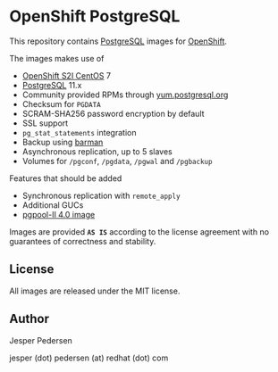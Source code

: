 # OpenShift PostgreSQL

This repository contains [PostgreSQL](https://www.postgresql.org) images for [OpenShift](https://www.openshift.com/).

The images makes use of

* [OpenShift S2I CentOS](https://hub.docker.com/r/centos/s2i-core-centos7/) 7
* [PostgreSQL](https://www.postgresql.org) 11.x
* Community provided RPMs through [yum.postgresql.org](https://yum.postgresql.org)
* Checksum for `PGDATA`
* SCRAM-SHA256 password encryption by default
* SSL support
* `pg_stat_statements` integration
* Backup using [barman](https://www.pgbarman.org)
* Asynchronous replication, up to 5 slaves
* Volumes for `/pgconf`, `/pgdata`, `/pgwal` and `/pgbackup`

Features that should be added

* Synchronous replication with `remote_apply`
* Additional GUCs
* [pgpool-II 4.0 image](http://www.pgpool.net)

Images are provided **`AS IS`** according to the license agreement with
no guarantees of correctness and stability.

## License

All images are released under the MIT license.

## Author

Jesper Pedersen

jesper (dot) pedersen (at) redhat (dot) com
